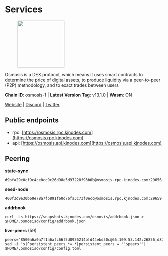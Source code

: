 # Services

<figure><img src="https://raw.githubusercontent.com/kj89/testnet_manuals/main/pingpub/logos/osmosis.png" width="150" alt=""><figcaption></figcaption></figure>

Osmosis is a DEX protocol, which means it uses smart contracts  to determine the price of digital assets, to produce liquidity  via a peer-to-peer (P2P) methodology, and to exact trades between users

**Chain ID**: osmosis-1 | **Latest Version Tag**: v13.1.0 | **Wasm**: ON

[Website](https://osmosis.zone) | [Discord](https://discord.gg/osmosis) | [Twitter](https://twitter.com/osmosiszone)


## Public endpoints

* rpc: [https://osmosis.rpc.kjnodes.com](https://osmosis.rpc.kjnodes.com)
* api: [https://osmosis.api.kjnodes.com](https://osmosis.api.kjnodes.com)

## Peering

**state-sync**

```
d9bfa29e0cf9c4ce0cc9c26d98e5d97228f93b0b@osmosis.rpc.kjnodes.com:29656
```

**seed-node**

```
400f3d9e30b69e78a7fb891f60d76fa3c73f0ecc@osmosis.rpc.kjnodes.com:29659
```

**addrbook**
```
curl -Ls https://snapshots.kjnodes.com/osmosis/addrbook.json > $HOME/.osmosisd/config/addrbook.json
```

**live-peers** (59)
```
peers="8500a6a0a7f1a6afc66f5d8956214bfd44ebd30c@65.109.53.142:26856,d87b23a8f9134744f2370b069531fcf62e7721c9@65.109.30.119:26656,7de231d5c75feb810a9196fa2a3e83e0576c88a9@212.95.53.152:26656,1c02ae0be21e3b08d9beadf91c26aec4193d2659@135.181.22.238:26656,42f42a4b3527b927d5002d45abd37f66ecdd4861@51.178.74.75:16656,569aac51b04607a18696c63035586816dec85511@157.90.213.235:26656,31e7a8b8cc97e85472c609f9d220fdd9536d4f4d@94.130.220.54:26656,2000928f1b09973431b53292ef80c1cd836fd967@168.119.213.117:26656,a2024229e2eed1650ba3a3ea9db67fa318dc232e@142.132.199.3:26656,f9a920a61ee994b12b77178dd5f1fc1ed39b7cd2@142.132.255.49:26656,2f4c0337b2522034a614a5cb2c61a891fe753c03@5.9.81.187:29656,3197daa0ee5245b17a546be032ff0f6814e1d1db@148.251.191.239:26656,7eea530e720ca2e5ae2b4e6324d4f2a6303fc753@157.90.93.137:26656,f225f8a168ec794d334d7100994b62e5e7648072@35.234.158.17:26656,d0d4b88110767c503baa8a618cfd7e284482f8dc@37.120.245.11:26656,fc2ad6fb9f20b4a637e244d92c35362bdb5d96af@100.26.145.135:26656,e153cc49052d67280dfdd6d660f3d98622905850@209.133.193.74:26656,971c324f0889de5fd528402487168d88857a3df6@66.172.36.141:36656,33cf290cc0cfec8c59e6af86f1a5579303d21087@138.68.14.64:26656,d9bfa29e0cf9c4ce0cc9c26d98e5d97228f93b0b@65.109.88.38:29656,a72323512ddedf580affb0e0ba0bb32218ae8e6d@34.105.148.8:26656,d4e6a9d74abbf4676c8fd2d58d27fc24b59056b9@143.198.22.206:26656,31d2c86f7957e2db91297e54c3b0456ea06c2250@173.67.177.115:26656,9dadae9bb9575d70a2a7ca68b779a34b2ffc59ef@116.202.216.111:26656,47e4075978458bfc382630b2a46aabbbbf7977b2@143.198.234.114:26656,f67dde244467670d0cbd93a71ec1d6fd9c99c528@93.115.29.37:26656,20913e92e8b9ea2d80ad34edd9b52e97886cf616@54.37.30.181:26656,b8450ac06ab8ccac21b21bbbba8ea3751a479291@3.91.196.177:26656,77bb5fb9b6964d6e861e91c1d55cf82b67d838b5@34.86.74.3:26656,be930386104083882c7e491d60584e15c101c1da@178.128.156.131:26656,30e9432879d5b0976b88e52120dc12338e40fc33@65.108.108.176:26656,43785e5ffd8783393ea8094f77efcee5bdbcdce3@78.141.244.18:26656,3f6e94a2f3fbf1af8077c542243278880e5e795f@135.181.163.178:36656,f4b811759e55f665180545ad5e1b42573f660861@135.181.181.251:26656,1528ce3b88d859f2f8c4160d9b155ecea5177a2e@142.132.146.105:26656,0660d18b65340a55514f240dd517282ca286f169@176.9.28.62:26656,e0fbdbdce6ec8797412751edd00fbaf114c42fad@34.220.226.204:26656,407267ac44b20a0a4258d0bbca1c9f657bf88d08@74.118.143.19:26656,42745690b41f6a7515c4a87d88efda2e82b55b76@78.46.94.183:26656,259ab883ee76f92e82f8f14d463aaaa09d857fb9@144.76.70.108:9010,bfb67b2ae345955d6bc0991450120669c683386e@149.56.25.66:26656,6945be12a7d357a39b9cfbb0018249b234fc4a15@54.241.143.196:26656,74e8ba742d8312c250f3237c8c8f3f951c01f9df@95.216.4.104:2003,178c24a6067e5ad07e126337cf1a041b95a20a5a@65.109.36.189:26656,724cef11bbe866269b3d67f7dd5ea539cc4096bf@198.244.164.186:26656,a6283307952423c1751431c220d11ed36b61ed84@143.110.237.113:26656,ca0481d7013194692c586eb78081fa4f298c6ccf@15.223.57.204:26656,c47e03ce1b82b136768581a028033c4e201962f6@65.108.79.45:26656,2def96b97cab65a6a35f871f0ab3c384a1176869@104.155.13.66:26656,5e9051d2ae7d9be1656a5348ad0916f255b96c73@135.181.214.17:26656,c9bf65acffea46ac8368cbe88f679519f7812f3b@18.142.38.209:26656,406f64a8d601e34d7311fd61ec87b0c7028bd230@138.201.23.39:46656,faf4f08d3b7f258d3f6962ec505ce111ce948ea7@35.230.148.12:26656,69616555426fbcdb3f02210b325203725ad533c0@135.181.62.31:26656,0419c998d6aac0afdb05808ad9a935670248e209@65.108.204.56:26656,b69e57cd6f796ac5d6efb1a834163365c37cbfa8@78.46.69.29:26656,797094953d830f8727f3b5175f2b205df16d5867@45.77.212.231:26656,7c28e9f02c998d84a4f617c3852b7794dc2883fd@88.99.253.55:26656,c5358545d951ae666c695903036c1e93578951eb@135.181.176.113:26656"
sed -i 's|^persistent_peers *=.*|persistent_peers = "'$peers'"|' $HOME/.osmosisd/config/config.toml
```
